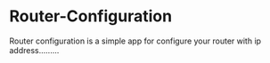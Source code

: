 # Router-Configuration
Router configuration is a simple app for configure your router with ip address.........
